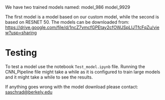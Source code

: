 We have two trained models named:
model_986
model_9929

The first model is a model based on our custom model, while the second is based on RESNET 50. 
The models can be downloaded from:
https://drive.google.com/file/d/1ncZ7vmcfGPEtay2cfOWJSpLlJTfcFqZu/view?usp=sharing

# Testing
To test a model use the notebook `Test_model.ipynb` file. Running the CNN_Pipeline file might take a while as it is configured to train large models and it might take a while to see the results.

If anything goes wrong with the model download please contact:
saschrad@berkely.edu 